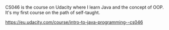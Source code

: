 CS046 is the course on Udacity where I learn Java and the concept of OOP.
It's my first course on the path of self-taught. 

https://eu.udacity.com/course/intro-to-java-programming--cs046

